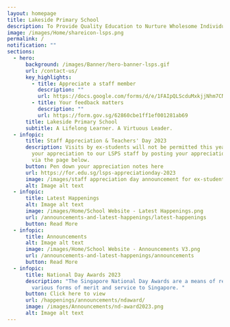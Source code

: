 ```yaml
---
layout: homepage
title: Lakeside Primary School
description: To Provide Quality Education to Nurture Wholesome Individuals.
image: /images/Home/shareicon-lsps.png
permalink: /
notification: ""
sections:
  - hero:
      background: /images/Banner/hero-banner-lsps.gif
      url: /contact-us/
      key_highlights:
        - title: Appreciate a staff member
          description: ""
          url: https://docs.google.com/forms/d/e/1FAIpQLScduMxkjjNhm7CNWqHyKdTfFis0E7BoILxPVI4V3qnj01pgKg/viewform
        - title: Your feedback matters
          description: ""
          url: https://form.gov.sg/62860cbe1ff1ef001281ab69
      title: Lakeside Primary School
      subtitle: A Lifelong Learner. A Virtuous Leader.
  - infopic:
      title: Staff Appreciation & Teachers' Day 2023
      description: Visits by ex-students will not be permitted this year. You may show
        your appreciation to our LSPS staff by posting your appreciation notes
        via the page below.
      button: Pen down your appreciation notes here
      url: https://for.edu.sg/lsps-appreciationday-2023
      image: /images/staff appreciation day announcement for ex-students 2023.png
      alt: Image alt text
  - infopic:
      title: Latest Happenings
      alt: Image alt text
      image: /images/Home/School Website - Latest Happenings.png
      url: /announcements-and-latest-happenings/latest-happenings
      button: Read More
  - infopic:
      title: Announcements
      alt: Image alt text
      image: /images/Home/School Website - Announcements V3.png
      url: /announcements-and-latest-happenings/announcements
      button: Read More
  - infopic:
      title: National Day Awards 2023
      description: "The Singapore National Day Awards are a means of recognising
        various forms of merit and service to Singapore. "
      button: Click here to view
      url: /happenings/announcements/ndaward/
      image: /images/Announcements/nd-award2023.png
      alt: Image alt text
---
```

